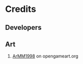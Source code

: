 # Credits

## Developers



## Art

1. [ArMM1998](https://opengameart.org/users/armm1998) on opengameart.org
